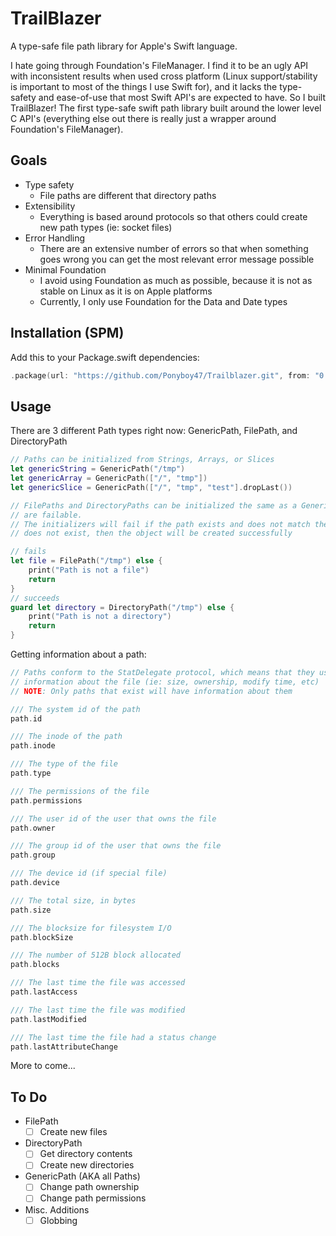 # TrailBlazer

A type-safe file path library for Apple's Swift language.

I hate going through Foundation's FileManager. I find it to be an ugly API with inconsistent results when used cross platform (Linux support/stability is important to most of the things I use Swift for), and it lacks the type-safety and ease-of-use that most Swift API's are expected to have. So I built TrailBlazer! The first type-safe swift path library built around the lower level C API's (everything else out there is really just a wrapper around Foundation's FileManager).

## Goals
- Type safety
  - File paths are different that directory paths
- Extensibility
  - Everything is based around protocols so that others could create new path types (ie: socket files)
- Error Handling
  - There are an extensive number of errors so that when something goes wrong you can get the most relevant error message possible
- Minimal Foundation
  - I avoid using Foundation as much as possible, because it is not as stable on Linux as it is on Apple platforms
  - Currently, I only use Foundation for the Data and Date types

## Installation (SPM)
Add this to your Package.swift dependencies:
```swift
.package(url: "https://github.com/Ponyboy47/Trailblazer.git", from: "0.1.0")
```

## Usage

There are 3 different Path types right now:
GenericPath, FilePath, and DirectoryPath
```swift
// Paths can be initialized from Strings, Arrays, or Slices
let genericString = GenericPath("/tmp")
let genericArray = GenericPath(["/", "tmp"])
let genericSlice = GenericPath(["/", "tmp", "test"].dropLast())

// FilePaths and DirectoryPaths can be initialized the same as a GenericPath, but their initializers
// are failable.
// The initializers will fail if the path exists and does not match the expected type. If the path 
// does not exist, then the object will be created successfully

// fails
let file = FilePath("/tmp") else {
    print("Path is not a file")
    return
}
// succeeds
guard let directory = DirectoryPath("/tmp") else {
    print("Path is not a directory")
    return
}
```

Getting information about a path:
```swift
// Paths conform to the StatDelegate protocol, which means that they use the `stat` utility to gather
// information about the file (ie: size, ownership, modify time, etc)
// NOTE: Only paths that exist will have information about them

/// The system id of the path
path.id

/// The inode of the path
path.inode

/// The type of the file
path.type

/// The permissions of the file
path.permissions

/// The user id of the user that owns the file
path.owner

/// The group id of the user that owns the file
path.group

/// The device id (if special file)
path.device

/// The total size, in bytes
path.size

/// The blocksize for filesystem I/O
path.blockSize

/// The number of 512B block allocated
path.blocks

/// The last time the file was accessed
path.lastAccess

/// The last time the file was modified
path.lastModified

/// The last time the file had a status change
path.lastAttributeChange
```

More to come...

## To Do
- FilePath
  - [ ] Create new files
- DirectoryPath
  - [ ] Get directory contents
  - [ ] Create new directories
- GenericPath (AKA all Paths)
  - [ ] Change path ownership
  - [ ] Change path permissions
- Misc. Additions
  - [ ] Globbing
